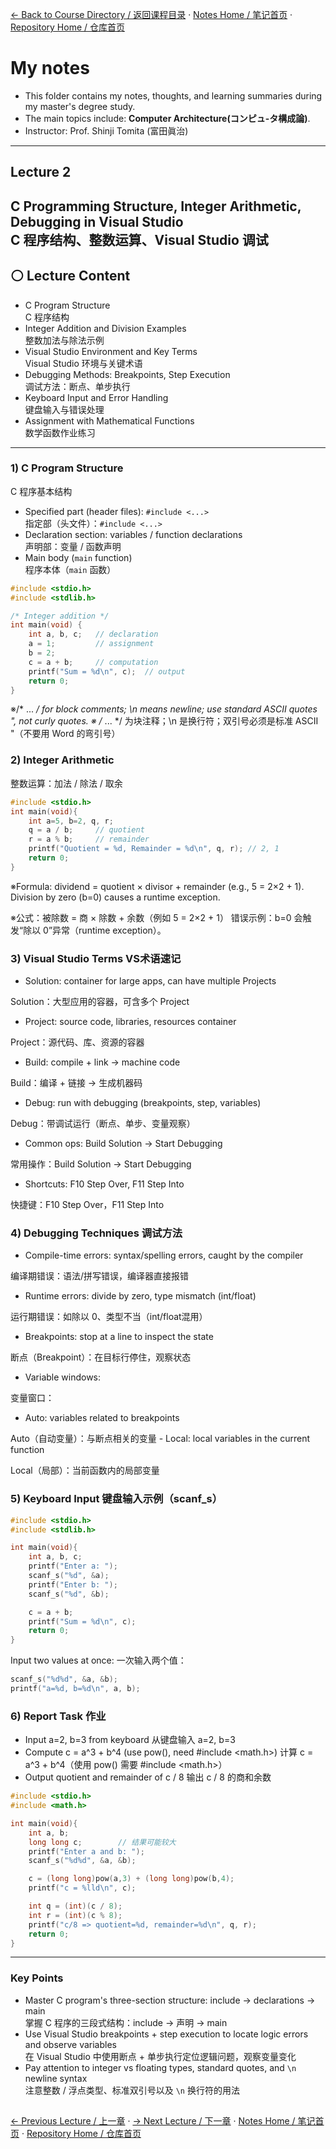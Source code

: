[← Back to Course Directory / 返回课程目录](./README.md#toc) · [Notes Home / 笔记首页](../) · [Repository Home / 仓库首页](../../README.md)

#  My notes
- This folder contains my notes, thoughts, and learning summaries during my master's degree study.
- The main topics include: **Computer Architecture(コンピュ-タ構成論)**.
- Instructor: Prof. Shinji Tomita (富田眞治)  

---
## Lecture 2
C Programming Structure, Integer Arithmetic, Debugging in Visual Studio  <br/>
C 程序结构、整数运算、Visual Studio 调试 
---
## ⚪ Lecture Content  
- C Program Structure  
  C 程序结构  
- Integer Addition and Division Examples  
  整数加法与除法示例  
- Visual Studio Environment and Key Terms  
  Visual Studio 环境与关键术语  
- Debugging Methods: Breakpoints, Step Execution  
  调试方法：断点、单步执行  
- Keyboard Input and Error Handling  
  键盘输入与错误处理  
- Assignment with Mathematical Functions  
  数学函数作业练习  

---

### 1) C Program Structure  
C 程序基本结构  

- Specified part (header files): `#include <...>`  
  指定部（头文件）：`#include <...>`  
- Declaration section: variables / function declarations  
  声明部：变量 / 函数声明  
- Main body (`main` function)  
  程序本体（`main` 函数）  

```c
#include <stdio.h>
#include <stdlib.h>

/* Integer addition */
int main(void) {
    int a, b, c;   // declaration
    a = 1;         // assignment
    b = 2;
    c = a + b;     // computation
    printf("Sum = %d\n", c);  // output
    return 0;
}
```
※/* ... */ for block comments; \n means newline; use standard ASCII quotes ", not curly quotes.
※ /* ... */ 为块注释；\n 是换行符；双引号必须是标准 ASCII "（不要用 Word 的弯引号）

### 2) Integer Arithmetic
整数运算：加法 / 除法 / 取余

```c
#include <stdio.h>
int main(void){
    int a=5, b=2, q, r;
    q = a / b;     // quotient
    r = a % b;     // remainder
    printf("Quotient = %d, Remainder = %d\n", q, r); // 2, 1
    return 0;
}
```
※Formula: dividend = quotient × divisor + remainder (e.g., 5 = 2×2 + 1). Division by zero (b=0) causes a runtime exception.

※公式：被除数 = 商 × 除数 + 余数（例如 5 = 2×2 + 1） 错误示例：b=0 会触发“除以 0”异常（runtime exception）。

### 3) Visual Studio Terms   VS术语速记
- Solution: container for large apps, can have multiple Projects
  
Solution：大型应用的容器，可含多个 Project
- Project: source code, libraries, resources container
  
Project：源代码、库、资源的容器
- Build: compile + link → machine code
  
Build：编译 + 链接 → 生成机器码
- Debug: run with debugging (breakpoints, step, variables)
  
Debug：带调试运行（断点、单步、变量观察）
- Common ops: Build Solution → Start Debugging
  
常用操作：Build Solution → Start Debugging
- Shortcuts: F10 Step Over, F11 Step Into
  
快捷键：F10 Step Over，F11 Step Into

### 4) Debugging Techniques 调试方法
- Compile-time errors: syntax/spelling errors, caught by the compiler
  
编译期错误：语法/拼写错误，编译器直接报错
- Runtime errors: divide by zero, type mismatch (int/float)
  
运行期错误：如除以 0、类型不当（int/float混用）
- Breakpoints: stop at a line to inspect the state
  
断点（Breakpoint）：在目标行停住，观察状态
- Variable windows:
  
变量窗口：

- Auto: variables related to breakpoints

Auto（自动变量）：与断点相关的变量
    - Local: local variables in the current function

Local（局部）：当前函数内的局部变量

### 5) Keyboard Input 键盘输入示例（scanf_s）
```c
#include <stdio.h>
#include <stdlib.h>

int main(void){
    int a, b, c;
    printf("Enter a: ");
    scanf_s("%d", &a);
    printf("Enter b: ");
    scanf_s("%d", &b);

    c = a + b;
    printf("Sum = %d\n", c);
    return 0;
}
```
Input two values at once:
一次输入两个值：
```c
scanf_s("%d%d", &a, &b);
printf("a=%d, b=%d\n", a, b);
```
### 6) Report Task   作业
- Input a=2, b=3 from keyboard
  从键盘输入 a=2, b=3
- Compute c = a^3 + b^4 (use pow(), need #include <math.h>)
  计算 c = a^3 + b^4（使用 pow() 需要 #include <math.h>）
- Output quotient and remainder of c / 8
  输出 c / 8 的商和余数
  
```c
#include <stdio.h>
#include <math.h>

int main(void){
    int a, b;
    long long c;        // 结果可能较大
    printf("Enter a and b: ");
    scanf_s("%d%d", &a, &b);

    c = (long long)pow(a,3) + (long long)pow(b,4);
    printf("c = %lld\n", c);

    int q = (int)(c / 8);
    int r = (int)(c % 8);
    printf("c/8 => quotient=%d, remainder=%d\n", q, r);
    return 0;
}
```
---
### Key Points
- Master C program's three-section structure: include → declarations → main  
  掌握 C 程序的三段式结构：include → 声明 → main  
- Use Visual Studio breakpoints + step execution to locate logic errors and observe variables  
  在 Visual Studio 中使用断点 + 单步执行定位逻辑问题，观察变量变化  
- Pay attention to integer vs floating types, standard quotes, and `\n` newline syntax  
  注意整数 / 浮点类型、标准双引号以及 `\n` 换行符的用法
  
<h2></h2>

[← Previous Lecture / 上一章](./Lecture01.md) · [→ Next Lecture / 下一章](./Lecture03.md) · [Notes Home / 笔记首页](../) · [Repository Home / 仓库首页](../../README.md)
